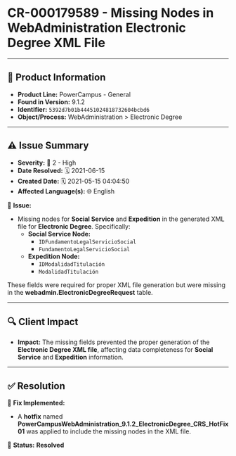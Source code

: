 # CR-000179589 - Missing Nodes in WebAdministration Electronic Degree XML File

---

## 📌 Product Information  
- **Product Line:** PowerCampus - General  
- **Found in Version:** 9.1.2  
- **Identifier:** `5392d7b01b44451024818732604bcbd6`  
- **Object/Process:** WebAdministration > Electronic Degree  

---

## ⚠️ Issue Summary  
- **Severity:** 🔶 2 - High  
- **Date Resolved:** 🗓️ 2021-06-15  
- **Created Date:** 🗓️ 2021-05-15 04:04:50  
- **Affected Language(s):** 🌐 English  

🔹 **Issue:**  
- Missing nodes for **Social Service** and **Expedition** in the generated XML file for **Electronic Degree**. Specifically:
  - **Social Service Node:** 
    - `IDFundamentoLegalServicioSocial`
    - `FundamentoLegalServicioSocial`
  - **Expedition Node:** 
    - `IDModalidadTitulación`
    - `ModalidadTitulación`
    
These fields were required for proper XML file generation but were missing in the **webadmin.ElectronicDegreeRequest** table.

---

## 🔍 Client Impact  
- **Impact:** The missing fields prevented the proper generation of the **Electronic Degree XML file**, affecting data completeness for **Social Service** and **Expedition** information.

---

## ✅ Resolution  
🔧 **Fix Implemented:**  
- A **hotfix** named **PowerCampusWebAdministration_9.1.2_ElectronicDegree_CRS_HotFix01** was applied to include the missing nodes in the XML file.

🚀 **Status:** **Resolved**
